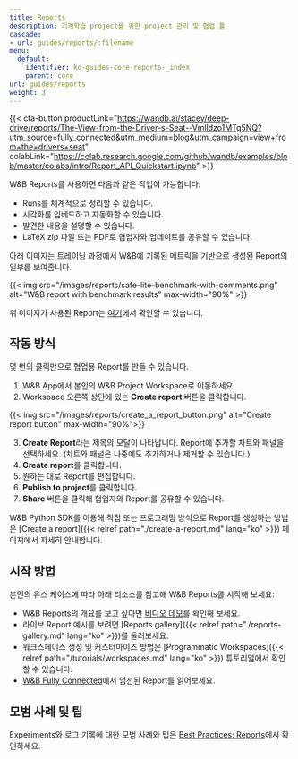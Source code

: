 ```yaml
---
title: Reports
description: 기계학습 project를 위한 project 관리 및 협업 툴
cascade:
- url: guides/reports/:filename
menu:
  default:
    identifier: ko-guides-core-reports-_index
    parent: core
url: guides/reports
weight: 3
---
```


{{< cta-button productLink="https://wandb.ai/stacey/deep-drive/reports/The-View-from-the-Driver-s-Seat--Vmlldzo1MTg5NQ?utm_source=fully_connected&utm_medium=blog&utm_campaign=view+from+the+drivers+seat" colabLink="https://colab.research.google.com/github/wandb/examples/blob/master/colabs/intro/Report_API_Quickstart.ipynb" >}}

W&B Reports를 사용하면 다음과 같은 작업이 가능합니다:
- Runs를 체계적으로 정리할 수 있습니다.
- 시각화를 임베드하고 자동화할 수 있습니다.
- 발견한 내용을 설명할 수 있습니다.
- LaTeX zip 파일 또는 PDF로 협업자와 업데이트를 공유할 수 있습니다.




아래 이미지는 트레이닝 과정에서 W&B에 기록된 메트릭을 기반으로 생성된 Report의 일부를 보여줍니다.

{{< img src="/images/reports/safe-lite-benchmark-with-comments.png" alt="W&B report with benchmark results" max-width="90%" >}}

위 이미지가 사용된 Report는 [여기](https://wandb.ai/stacey/saferlife/reports/SafeLife-Benchmark-Experiments--Vmlldzo0NjE4MzM)에서 확인할 수 있습니다.

## 작동 방식
몇 번의 클릭만으로 협업용 Report를 만들 수 있습니다.

1. W&B App에서 본인의 W&B Project Workspace로 이동하세요.
2. Workspace 오른쪽 상단에 있는 **Create report** 버튼을 클릭합니다.

{{< img src="/images/reports/create_a_report_button.png" alt="Create report button" max-width="90%">}}

3. **Create Report**라는 제목의 모달이 나타납니다. Report에 추가할 차트와 패널을 선택하세요. (차트와 패널은 나중에도 추가하거나 제거할 수 있습니다.)
4. **Create report**를 클릭합니다.
5. 원하는 대로 Report를 편집합니다.
6. **Publish to project**를 클릭합니다.
7. **Share** 버튼을 클릭해 협업자와 Report를 공유할 수 있습니다.

W&B Python SDK를 이용해 직접 또는 프로그래밍 방식으로 Report를 생성하는 방법은 [Create a report]({{< relref path="./create-a-report.md" lang="ko" >}}) 페이지에서 자세히 안내합니다.

## 시작 방법
본인의 유스 케이스에 따라 아래 리소스를 참고해 W&B Reports를 시작해 보세요:

* W&B Reports의 개요를 보고 싶다면 [비디오 데모](https://www.youtube.com/watch?v=2xeJIv_K_eI)를 확인해 보세요.
* 라이브 Report 예시를 보려면 [Reports gallery]({{< relref path="./reports-gallery.md" lang="ko" >}})를 둘러보세요.
* 워크스페이스 생성 및 커스터마이즈 방법은 [Programmatic Workspaces]({{< relref path="/tutorials/workspaces.md" lang="ko" >}}) 튜토리얼에서 확인할 수 있습니다.
* [W&B Fully Connected](https://wandb.me/fc)에서 엄선된 Report를 읽어보세요.

## 모범 사례 및 팁

Experiments와 로그 기록에 대한 모범 사례와 팁은 [Best Practices: Reports](https://wandb.ai/wandb/pytorch-lightning-e2e/reports/W-B-Best-Practices-Guide--VmlldzozNTU1ODY1#reports)에서 확인하세요.